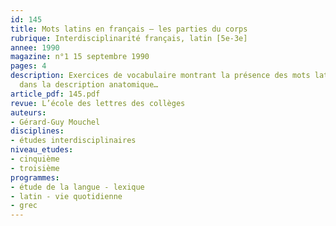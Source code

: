 ```yaml
---
id: 145
title: Mots latins en français – les parties du corps
rubrique: Interdisciplinarité français, latin [5e-3e]
annee: 1990
magazine: n°1 15 septembre 1990
pages: 4
description: Exercices de vocabulaire montrant la présence des mots latins et grecs
  dans la description anatomique…
article_pdf: 145.pdf
revue: L’école des lettres des collèges
auteurs:
- Gérard-Guy Mouchel
disciplines:
- études interdisciplinaires
niveau_etudes:
- cinquième
- troisième
programmes:
- étude de la langue - lexique
- latin - vie quotidienne
- grec
---
```

